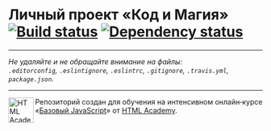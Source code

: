 # Личный проект «Код и Магия» [![Build status][travis-image]][travis-url] [![Dependency status][dependency-image]][dependency-url]
---

_Не удаляйте и не обращайте внимание на файлы:_<br>
_`.editorconfig`, `.eslintignore`, `.eslintrc`, `.gitignore`, `.travis.yml`, `package.json`._

---

<a href="https://htmlacademy.ru/intensive/javascript"><img align="left" width="50" height="50" title="HTML Academy" src="https://up.htmlacademy.ru/static/img/intensive/javascript/logo-for-github.svg"></a>

Репозиторий создан для обучения на интенсивном онлайн‑курсе «[Базовый JavaScript](https://htmlacademy.ru/intensive/javascript)» от [HTML Academy](https://htmlacademy.ru).

[travis-image]: https://travis-ci.org/htmlacademy-javascript/39455-code-and-magick.svg?branch=master
[travis-url]: https://travis-ci.org/htmlacademy-javascript/39455-code-and-magick
[dependency-image]: https://david-dm.org/htmlacademy-javascript/39455-code-and-magick.svg?style=flat-square
[dependency-url]: https://david-dm.org/htmlacademy-javascript/39455-code-and-magick
